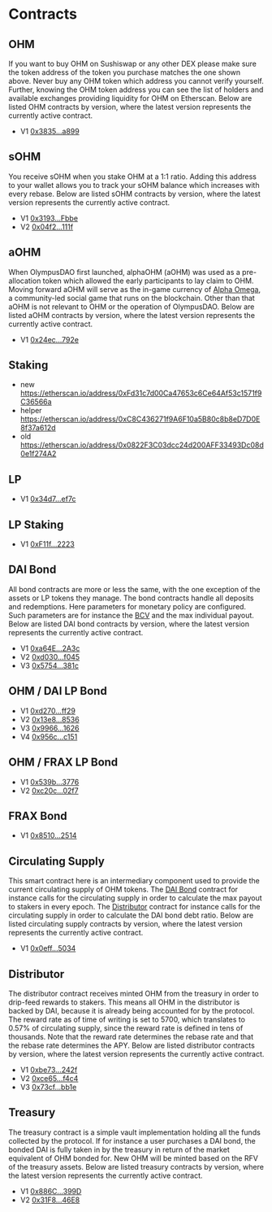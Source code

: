 # Contracts

## OHM

If you want to buy OHM on Sushiswap or any other DEX please make sure the token
address of the token you purchase matches the one shown above. Never buy any OHM
token which address you cannot verify yourself. Further, knowing the OHM token
address you can see the list of holders and available exchanges providing
liquidity for OHM on Etherscan. Below are listed OHM contracts by version, where
the latest version represents the currently active contract.

- V1 [0x3835...a899](https://etherscan.io/address/0x383518188c0c6d7730d91b2c03a03c837814a899)

## sOHM

You receive sOHM when you stake OHM at a 1:1 ratio. Adding this address to your
wallet allows you to track your sOHM balance which increases with every rebase.
Below are listed sOHM contracts by version, where the latest version represents
the currently active contract.

- V1 [0x3193...Fbbe](https://etherscan.io/address/0x31932E6e45012476ba3A3A4953cbA62AeE77Fbbe)
- V2 [0x04f2...111f](https://etherscan.io/address/0x04f2694c8fcee23e8fd0dfea1d4f5bb8c352111f)

## aOHM

When OlympusDAO first launched, alphaOHM (aOHM) was used as a pre-allocation
token which allowed the early participants to lay claim to OHM. Moving forward
aOHM will serve as the in-game currency of [Alpha Omega](https://medium.com/@alpha_omega/alpha-omega-a-tale-of-two-cities-80a94966376b),
a community-led social game that runs on the blockchain. Other than that aOHM is
not relevant to OHM or the operation of OlympusDAO. Below are listed aOHM
contracts by version, where the latest version represents the currently active
contract.

- V1 [0x24ec...792e](https://etherscan.io/address/0x24ecfd535675f36ba1ab9c5d39b50dc097b0792e)

## Staking

- new https://etherscan.io/address/0xFd31c7d00Ca47653c6Ce64Af53c1571f9C36566a
- helper https://etherscan.io/address/0xC8C436271f9A6F10a5B80c8b8eD7D0E8f37a612d
- old https://etherscan.io/address/0x0822F3C03dcc24d200AFF33493Dc08d0e1f274A2

## LP

- V1 [0x34d7...ef7c](https://etherscan.io/address/0x34d7d7Aaf50AD4944B70B320aCB24C95fa2def7c)

## LP Staking

- V1 [0xF11f...2223](https://etherscan.io/address/0xF11f0F078BfaF05a28Eac345Bb84fcb2a3722223)

## DAI Bond

All bond contracts are more or less the same, with the one exception of the
assets or LP tokens they manage. The bond contracts handle all deposits and
redemptions. Here parameters for monetary policy are configured. Such parameters
are for instance the [BCV](https://docs.olympusdao.finance/references/glossary#bcv)
and the max individual payout. Below are listed DAI bond contracts by version,
where the latest version represents the currently active contract.

- V1 [0xa64E...2A3c](https://etherscan.io/address/0xa64ED1b66Cb2838Ef2A198D8345c0ce6967A2A3c)
- V2 [0xd030...f045](https://etherscan.io/address/0xd03056323b7a63e2095ae97fa1ad92e4820ff045)
- V3 [0x5754...381c](https://etherscan.io/address/0x575409F8d77c12B05feD8B455815f0e54797381c)

## OHM / DAI LP Bond

- V1 [0xd270...ff29](https://etherscan.io/address/0xd27001d1aaed5f002c722ad729de88a91239ff29)
- V2 [0x13e8...8536](https://etherscan.io/address/0x13e8484a86327f5882d1340ed0d7643a29548536)
- V3 [0x9966...1626](https://etherscan.io/address/0x996668c46fc0b764afda88d83eb58afc933a1626)
- V4 [0x956c...c151](https://etherscan.io/address/0x956c43998316b6a2F21f89a1539f73fB5B78c151)

## OHM / FRAX LP Bond

- V1 [0x539b...3776](https://etherscan.io/address/0x539b6c906244ac34e348bbe77885cdfa994a3776)
- V2 [0xc20c...02f7](https://etherscan.io/address/0xc20cfff07076858a7e642e396180ec390e5a02f7)

## FRAX Bond

- V1 [0x8510...2514](https://etherscan.io/address/0x8510c8c2B6891E04864fa196693D44E6B6ec2514)

## Circulating Supply

This smart contract here is an intermediary component used to provide the
current circulating supply of OHM tokens. The [DAI Bond](#dai-bond) contract for
instance calls for the circulating supply in order to calculate the max payout
to stakers in every epoch. The [Distributor](#distributor) contract for instance
calls for the circulating supply in order to calculate the DAI bond debt ratio.
Below are listed circulating supply contracts by version, where the latest
version represents the currently active contract.

- V1 [0x0eff...5034](https://etherscan.io/address/0x0efff9199aa1ac3c3e34e957567c1be8bf295034)

## Distributor

The distributor contract receives minted OHM from the treasury in order to
drip-feed rewards to stakers. This means all OHM in the distributor is backed by
DAI, because it is already being accounted for by the protocol. The reward rate
as of time of writing is set to 5700, which translates to 0.57% of circulating
supply, since the reward rate is defined in tens of thousands. Note that the
reward rate determines the rebase rate and that the rebase rate determines the
APY. Below are listed distributor contracts by version, where the latest version
represents the currently active contract.

- V1 [0xbe73...242f](https://etherscan.io/address/0xbe731507810C8747C3E01E62c676b1cA6F93242f)
- V2 [0xce65...f4c4](https://etherscan.io/address/0xce6568338708400d03f430d29f2eb40a33a3f4c4)
- V3 [0x73cf...bb1e](https://etherscan.io/address/0x73cfe6b116d161a2f9c165f7fc5270fb7dd2bb1e)

## Treasury

The treasury contract is a simple vault implementation holding all the funds
collected by the protocol. If for instance a user purchases a DAI bond, the
bonded DAI is fully taken in by the treasury in return of the market equivalent
of OHM bonded for. New OHM will be minted based on the RFV of the treasury
assets. Below are listed treasury contracts by version, where the latest version
represents the currently active contract.

- V1 [0x886C...399D](https://etherscan.io/address/0x886CE997aa9ee4F8c2282E182aB72A705762399D)
- V2 [0x31F8...46E8](https://etherscan.io/address/0x31F8Cc382c9898b273eff4e0b7626a6987C846E8)
